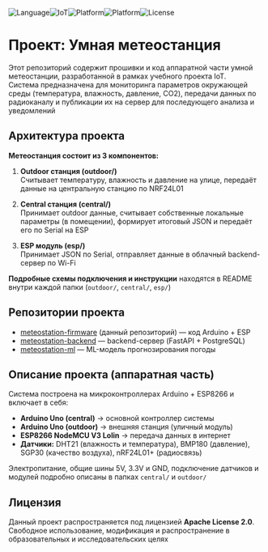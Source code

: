 
![Language](https://img.shields.io/badge/Language-C++-blue)![IoT](https://img.shields.io/badge/Project-IoT-success)![Platform](https://img.shields.io/badge/Platform-Arduino-blue)![Platform](https://img.shields.io/badge/Platform-ESP8266-orange)![License](https://img.shields.io/badge/License-Apache_2.0-blue.svg)

# Проект: Умная метеостанция

Этот репозиторий содержит прошивки и код аппаратной части умной метеостанции, разработанной в рамках учебного проекта IoT.  
Система предназначена для мониторинга параметров окружающей среды (температура, влажность, давление, CO2), передачи данных по радиоканалу и публикации их на сервер для последующего анализа и уведомлений

## Архитектура проекта

**Метеостанция состоит из 3 компонентов:**

1. **Outdoor станция (outdoor/)**  
    Считывает температуру, влажность и давление на улице, передаёт данные на центральную станцию по NRF24L01

2. **Central станция (central/)**  
    Принимает outdoor данные, считывает собственные локальные параметры (в помещении), формирует итоговый JSON и передаёт его по Serial на ESP

3. **ESP модуль (esp/)**  
    Принимает JSON по Serial, отправляет данные в облачный backend-сервер по Wi-Fi

**Подробные схемы подключения и инструкции** находятся в README внутри каждой папки (`outdoor/`, `central/`, `esp/`)

## Репозитории проекта

- [meteostation-firmware](https://github.com/finstape/meteostation-firmware) (данный репозиторий) — код Arduino + ESP
- [meteostation-backend](https://github.com/finstape/meteostation-backend) — backend-сервер (FastAPI + PostgreSQL)
- [meteostation-ml](https://github.com/finstape/meteostation-ml) — ML-модель прогнозирования погоды

## Описание проекта (аппаратная часть)

Система построена на микроконтроллерах Arduino + ESP8266 и включает в себя:

- **Arduino Uno (central)** → основной контроллер системы
- **Arduino Uno (outdoor)** → внешняя станция (уличный модуль)
- **ESP8266 NodeMCU V3 Lolin** → передача данных в интернет
- **Датчики:** DHT21 (влажность и температура), BMP180 (давление), SGP30 (качество воздуха), nRF24L01+ (радиосвязь)

Электропитание, общие шины 5V, 3.3V и GND, подключение датчиков и модулей подробно описаны в папках `central/` и `outdoor/`

## Лицензия

Данный проект распространяется под лицензией **Apache License 2.0**.  
Свободное использование, модификация и распространение в образовательных и исследовательских целях